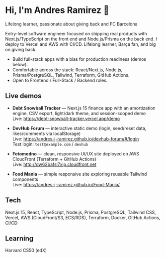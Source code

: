 # Hi, I'm Andres Ramirez 👋
Lifelong learner, passionate about giving back and FC Barcelona

Entry-level software engineer focused on shipping real products with Next.js/TypeScript on the front end and Node.js/Prisma on the back end. I deploy to Vercel and AWS with CI/CD. Lifelong learner, Barça fan, and big on giving back.

- Build full-stack apps with a bias for production readiness (demos below).
- Comfortable across the stack: React/Next.js, Node.js, Prisma/PostgreSQL, Tailwind, Terraform, GitHub Actions.
- Open to Frontend / Full-Stack / Backend roles.

## Live demos

- **Debt Snowball Tracker** — Next.js 15 finance app with an amortization engine, CSV export, light/dark theme, and session-scoped demo  
  Live: https://debt-snowball-tracker.vercel.app/demo

- **DevHub Forum** — interactive static demo (login, seed/reset data, likes/comments via localStorage)  
  Live: https://andres-j-ramirez.github.io/devhub-forum/#/login  
  Test login: `test@example.com` / `devhub`

- **Fotomodno** — clean, responsive UI/UX site deployed on AWS CloudFront (Terraform + GitHub Actions)  
  Live: http://dw62bafsl7xip.cloudfront.net

- **Food Mania** — simple responsive site exploring reusable Tailwind components  
  Live: https://andres-j-ramirez.github.io/Food-Mania/

## Tech

Next.js 15, React, TypeScript, Node.js, Prisma, PostgreSQL, Tailwind CSS, Vercel, AWS (CloudFront/S3, ECS/RDS), Terraform, Docker, GitHub Actions, CI/CD

## Learning

Harvard CS50 (edX)